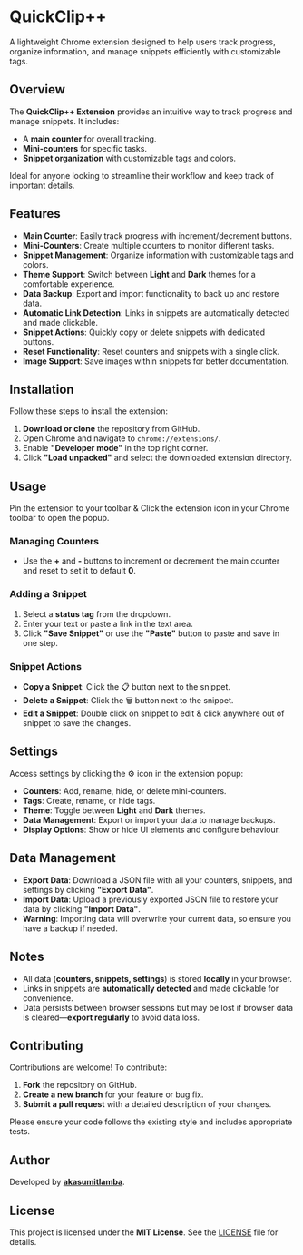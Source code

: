 # QuickClip++

A lightweight Chrome extension designed to help users track progress, organize information, and manage snippets efficiently with customizable tags.

## Overview

The **QuickClip++ Extension** provides an intuitive way to track progress and manage snippets. It includes:
- A **main counter** for overall tracking.
- **Mini-counters** for specific tasks.
- **Snippet organization** with customizable tags and colors.

Ideal for anyone looking to streamline their workflow and keep track of important details.

## Features

- **Main Counter**: Easily track progress with increment/decrement buttons.
- **Mini-Counters**: Create multiple counters to monitor different tasks.
- **Snippet Management**: Organize information with customizable tags and colors.
- **Theme Support**: Switch between **Light** and **Dark** themes for a comfortable experience.
- **Data Backup**: Export and import functionality to back up and restore data.
- **Automatic Link Detection**: Links in snippets are automatically detected and made clickable.
- **Snippet Actions**: Quickly copy or delete snippets with dedicated buttons.
- **Reset Functionality**: Reset counters and snippets with a single click.
- **Image Support**: Save images within snippets for better documentation.

## Installation

Follow these steps to install the extension:

1. **Download or clone** the repository from GitHub.
2. Open Chrome and navigate to `chrome://extensions/`.
3. Enable **"Developer mode"** in the top right corner.
4. Click **"Load unpacked"** and select the downloaded extension directory.

## Usage

Pin the extension to your toolbar & Click the extension icon in your Chrome toolbar to open the popup.

### Managing Counters
- Use the **+** and **-** buttons to increment or decrement the main counter and reset to set it to default **0**.

### Adding a Snippet
1. Select a **status tag** from the dropdown.
2. Enter your text or paste a link in the text area.
3. Click **"Save Snippet"** or use the **"Paste"** button to paste and save in one step.

### Snippet Actions
- **Copy a Snippet**: Click the 📋 button next to the snippet.
- **Delete a Snippet**: Click the 🗑️ button next to the snippet.
- **Edit a Snippet**: Double click on snippet to edit & click anywhere out of snippet to save the changes.

## Settings

Access settings by clicking the ⚙️ icon in the extension popup:

- **Counters**: Add, rename, hide, or delete mini-counters.
- **Tags**: Create, rename, or hide tags.
- **Theme**: Toggle between **Light** and **Dark** themes.
- **Data Management**: Export or import your data to manage backups.
- **Display Options**: Show or hide UI elements and configure behaviour.

## Data Management

- **Export Data**: Download a JSON file with all your counters, snippets, and settings by clicking **"Export Data"**.
- **Import Data**: Upload a previously exported JSON file to restore your data by clicking **"Import Data"**.
- **Warning**: Importing data will overwrite your current data, so ensure you have a backup if needed.

## Notes

- All data (**counters, snippets, settings**) is stored **locally** in your browser.
- Links in snippets are **automatically detected** and made clickable for convenience.
- Data persists between browser sessions but may be lost if browser data is cleared—**export regularly** to avoid data loss.

## Contributing

Contributions are welcome! To contribute:

1. **Fork** the repository on GitHub.
2. **Create a new branch** for your feature or bug fix.
3. **Submit a pull request** with a detailed description of your changes.

Please ensure your code follows the existing style and includes appropriate tests.

## Author

Developed by **[akasumitlamba](https://github.com/akasumitlamba)**.

## License

This project is licensed under the **MIT License**. See the [LICENSE](LICENSE) file for details.
